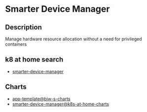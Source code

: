 # Smarter Device Manager

## Description

Manage hardware resource allocation without a need for privileged containers

## k8 at home search

- [smarter-device-manager](https://nanne.dev/k8s-at-home-search/#/smarter-device-manager)

## Charts

- [app-template@bjw-s-charts](https://bjw-s.github.io/helm-charts/)
- [smarter-device-manager@k8s-at-home-charts](https://k8s-at-home.com/charts/)
